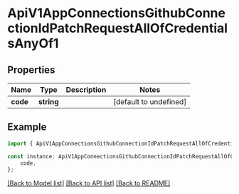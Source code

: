 # ApiV1AppConnectionsGithubConnectionIdPatchRequestAllOfCredentialsAnyOf1


## Properties

Name | Type | Description | Notes
------------ | ------------- | ------------- | -------------
**code** | **string** |  | [default to undefined]

## Example

```typescript
import { ApiV1AppConnectionsGithubConnectionIdPatchRequestAllOfCredentialsAnyOf1 } from './api';

const instance: ApiV1AppConnectionsGithubConnectionIdPatchRequestAllOfCredentialsAnyOf1 = {
    code,
};
```

[[Back to Model list]](../README.md#documentation-for-models) [[Back to API list]](../README.md#documentation-for-api-endpoints) [[Back to README]](../README.md)
